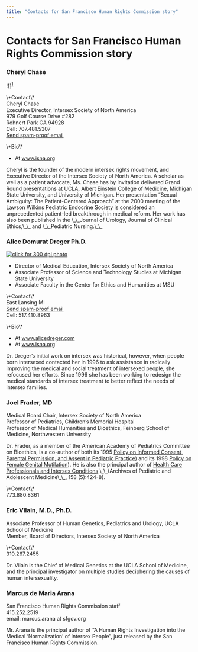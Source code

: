 ```yaml
---
title: "Contacts for San Francisco Human Rights Commission story"
---
```


# Contacts for San Francisco Human Rights Commission story

<h3>Cheryl Chase  </h3>



<p>![]<sup class="footnote" id="fnrev809495045d8a20a37d0cd-1"><a href="#fn809495045d8a20a37d0cd-1">1</a></sup> </p>



<p>\*Contact\*  <br />
Cheryl Chase  <br />
Executive Director, Intersex Society of North America  <br />
979 Golf Course Drive #282  <br />
Rohnert Park CA 94928  <br />
Cell: 707.481.5307  <br />
<a href="/pressroom/contact/chase">Send spam-proof email</a>  </p>

<p>\*Bio\*  </p>

<ul>
	<li>At <a href="http://www.isna.org/about/chase">www.isna.org</a></li>
</ul>

<p>Cheryl is the founder of the modern intersex rights movement, and Executive Director of the Intersex Society of North America. A scholar as well as a patient advocate, Ms. Chase has by invitation delivered Grand Round presentations at <span class="caps">UCLA</span>, Albert Einstein College of Medicine, Michigan State University, and University of Michigan. Her presentation &#8220;Sexual Ambiguity: The Patient-Centered Approach&#8221; at the 2000 meeting of the Lawson Wilkins Pediatric Endocrine Society is considered an unprecedented patient-led breakthrough in medical reform. Her work has also been published in the \_\_Journal of Urology, Journal of Clinical Ethics,\_\_ and \_\_Pediatric Nursing.\_\_  </p>


<h3>Alice Domurat Dreger Ph.D.  </h3>

<p><a href="/files/images/dreger.jpg"><img alt="click for 300 dpi photo" src="/img/about/alice2.jpg" title="click for 300 dpi photo" /></a>  </p>

<ul>
	<li>Director of Medical Education, Intersex Society of North America</li>
	<li>Associate Professor of Science and Technology Studies at Michigan State University</li>
	<li>Associate Faculty in the Center for Ethics and Humanities at <span class="caps">MSU</span></li>
</ul>

<p>\*Contact\*  <br />
East Lansing MI  <br />
<a href="http://www.alicedreger.com/contact">Send spam-proof email</a>  <br />
Cell: 517.410.8963  </p>

<p>\*Bio\*  </p>

<ul>
	<li>At <a href="http://www.alicedreger.com">www.alicedreger.com</a></li>
	<li>At <a href="http://www.isna.org/about/dreger">www.isna.org</a></li>
</ul>


<p>Dr. Dreger&#8217;s initial work on intersex was historical, however, when people born intersexed contacted her in 1996 to ask assistance in radically improving the medical and social treatment of intersexed people, she refocused her efforts. Since 1996 she has been working to redesign the medical standards of intersex treatment to better reflect the needs of intersex families.  </p>



<h3>Joel Frader, MD  </h3>

<p>Medical Board Chair, Intersex Society of North America  <br />
Professor of Pediatrics, Children&#8217;s Memorial Hospital  <br />
Professor of Medical Humanities and Bioethics, Feinberg School of Medicine, Northwestern University  </p>

<p>Dr. Frader, as a member of the American Academy of Pediatrics Committee on Bioethics, is a co-author of both its 1995 <a href="http://aappolicy.aappublications.org/cgi/reprint/pediatrics%3B95/2/314.pdf">Policy on Informed Consent, Parental Permission, and Assent in Pediatric Practice</a>) and its 1998 <a href="http://aappolicy.aappublications.org/cgi/content/abstract/pediatrics%3B102/1/153">Policy on Female Genital Mutilation</a>). He is also the principal author of <a href="/pdf/Frader2004.pdf">Health Care Professionals and Intersex Conditions</a> \_\_(Archives of Pediatric and Adolescent Medicine\_\_, 158 (5):424-8).  </p>

<p>\*Contact\*  <br />
773.880.8361  </p>

<h3>Eric Vilain, M.D., Ph.D.  </h3>

<p>Associate Professor of Human Genetics, Pediatrics and Urology, <span class="caps">UCLA</span> School of Medicine  <br />
Member, Board of Directors, Intersex Society of North America  </p>

<p>\*Contact\*  <br />
310.267.2455  </p>

<p>Dr. Vilain is the Chief of Medical Genetics at the <span class="caps">UCLA</span> School of Medicine, and the principal investigator on multiple studies deciphering the causes of human intersexuality.  </p>


<h3>Marcus de Maria Arana  </h3>

<p>San Francisco Human Rights Commission staff  <br />
415.252.2519  <br />
email: marcus.arana at sfgov.org  </p>

<p>Mr. Arana is the principal author of &#8220;A Human Rights Investigation into the Medical &#8216;Normalization&#8217; of Intersex People&#8221;, just released by the San Francisco Human Rights Commission.</p>

 [1]: /img/about/cheryl4.jpg